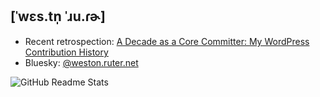## [ˈwɛs.tn̩ ˈɹu.ɾɚ]

* Recent retrospection: [A Decade as a Core Committer: My WordPress Contribution History](https://weston.ruter.net/2025/05/14/a-decade-as-a-core-committer-my-wordpress-contribution-history/)
* Bluesky: [@weston.ruter.net](https://bsky.app/profile/weston.ruter.net)

![GitHub Readme Stats](https://github-readme-stats.vercel.app/api?username=westonruter&show_icons=true)

<!--
**westonruter/westonruter** is a ✨ _special_ ✨ repository because its `README.md` (this file) appears on your GitHub profile.

Here are some ideas to get you started:

- 🔭 I’m currently working on ...
- 🌱 I’m currently learning ...
- 👯 I’m looking to collaborate on ...
- 🤔 I’m looking for help with ...
- 💬 Ask me about ...
- 📫 How to reach me: ...
- 😄 Pronouns: ...
- ⚡ Fun fact: ...
-->
